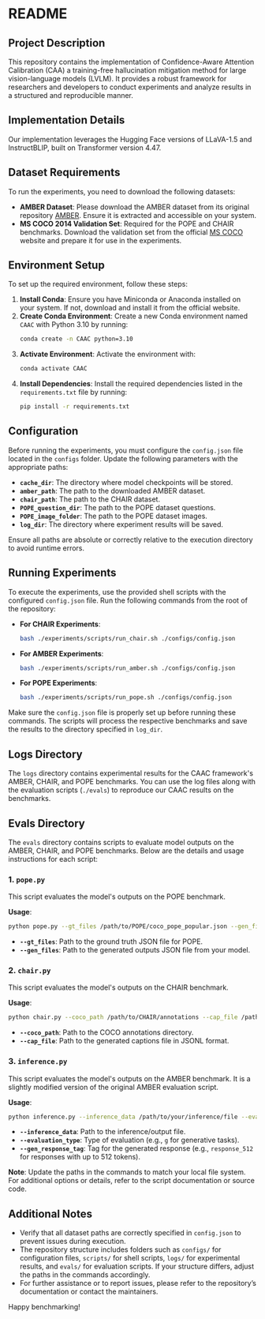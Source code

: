 # README

## Project Description
This repository contains the implementation of Confidence-Aware Attention Calibration (CAA) a training-free hallucination mitigation method for large vision-language models (LVLM). It provides a robust framework for researchers and developers to conduct experiments and analyze results in a structured and reproducible manner.

## Implementation Details
Our implementation leverages the Hugging Face versions of LLaVA-1.5 and InstructBLIP, built on Transformer version 4.47.

## Dataset Requirements
To run the experiments, you need to download the following datasets:

- **AMBER Dataset**: Please download the AMBER dataset from its original repository [AMBER](https://github.com/junyangwang0410/AMBER). Ensure it is extracted and accessible on your system.
- **MS COCO 2014 Validation Set**: Required for the POPE and CHAIR benchmarks. Download the validation set from the official [MS COCO](https://cocodataset.org/#home) website and prepare it for use in the experiments.

## Environment Setup
To set up the required environment, follow these steps:

1. **Install Conda**: Ensure you have Miniconda or Anaconda installed on your system. If not, download and install it from the official website.
2. **Create Conda Environment**: Create a new Conda environment named `CAAC` with Python 3.10 by running:
   ```bash
   conda create -n CAAC python=3.10
   ```
3. **Activate Environment**: Activate the environment with:
   ```bash
   conda activate CAAC
   ```
4. **Install Dependencies**: Install the required dependencies listed in the `requirements.txt` file by running:
   ```bash
   pip install -r requirements.txt
   ```

## Configuration
Before running the experiments, you must configure the `config.json` file located in the `configs` folder. Update the following parameters with the appropriate paths:

- **`cache_dir`**: The directory where model checkpoints will be stored.
- **`amber_path`**: The path to the downloaded AMBER dataset.
- **`chair_path`**: The path to the CHAIR dataset.
- **`POPE_question_dir`**: The path to the POPE dataset questions.
- **`POPE_image_folder`**: The path to the POPE dataset images.
- **`log_dir`**: The directory where experiment results will be saved.

Ensure all paths are absolute or correctly relative to the execution directory to avoid runtime errors.

## Running Experiments
To execute the experiments, use the provided shell scripts with the configured `config.json` file. Run the following commands from the root of the repository:

- **For CHAIR Experiments**:
  ```bash
  bash ./experiments/scripts/run_chair.sh ./configs/config.json
  ```
- **For AMBER Experiments**:
  ```bash
  bash ./experiments/scripts/run_amber.sh ./configs/config.json
  ```
- **For POPE Experiments**:
  ```bash
  bash ./experiments/scripts/run_pope.sh ./configs/config.json
  ```

Make sure the `config.json` file is properly set up before running these commands. The scripts will process the respective benchmarks and save the results to the directory specified in `log_dir`.

## Logs Directory
The `logs` directory contains experimental results for the CAAC framework's AMBER, CHAIR, and POPE benchmarks. You can use the log files along with the evaluation scripts (`./evals`) to reproduce our CAAC results on the benchmarks.

## Evals Directory
The `evals` directory contains scripts to evaluate model outputs on the AMBER, CHAIR, and POPE benchmarks. Below are the details and usage instructions for each script:

### 1. `pope.py`
This script evaluates the model's outputs on the POPE benchmark.

**Usage**:
```bash
python pope.py --gt_files /path/to/POPE/coco_pope_popular.json --gen_files /path/to/POPE_output_popular.json
```
- **`--gt_files`**: Path to the ground truth JSON file for POPE.
- **`--gen_files`**: Path to the generated outputs JSON file from your model.

### 2. `chair.py`
This script evaluates the model's outputs on the CHAIR benchmark.

**Usage**:
```bash
python chair.py --coco_path /path/to/CHAIR/annotations --cap_file /path/to/CHAIR_output.jsonl
```
- **`--coco_path`**: Path to the COCO annotations directory.
- **`--cap_file`**: Path to the generated captions file in JSONL format.

### 3. `inference.py`
This script evaluates the model's outputs on the AMBER benchmark. It is a slightly modified version of the original AMBER evaluation script.

**Usage**:
```bash
python inference.py --inference_data /path/to/your/inference/file --evaluation_type g --gen_response_tag response_512
```
- **`--inference_data`**: Path to the inference/output file.
- **`--evaluation_type`**: Type of evaluation (e.g., `g` for generative tasks).
- **`--gen_response_tag`**: Tag for the generated response (e.g., `response_512` for responses with up to 512 tokens).

**Note**: Update the paths in the commands to match your local file system. For additional options or details, refer to the script documentation or source code.

## Additional Notes
- Verify that all dataset paths are correctly specified in `config.json` to prevent issues during execution.
- The repository structure includes folders such as `configs/` for configuration files,󠁧 `scripts/` for shell scripts, `logs/` for experimental results, and `evals/` for evaluation scripts. If your structure differs, adjust the paths in the commands accordingly.
- For further assistance or to report issues, please refer to the repository’s documentation or contact the maintainers.

Happy benchmarking!
